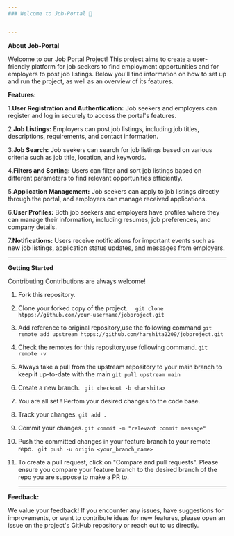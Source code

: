 ```yaml
---
### Welcome to Job-Portal 🚀 


---
```

**About Job-Portal** 

Welcome to our Job Portal Project! This project aims to create a user-friendly platform for job seekers to find employment opportunities and for employers to post job listings. Below you'll find information on how to set up and run the project, as well as an overview of its features.

**Features:**

   1.**User Registration and Authentication:** Job seekers and employers can register and log in securely to access the portal's features.

   2.**Job Listings:** Employers can post job listings, including job titles, descriptions, requirements, and contact information.

   3.**Job Search:** Job seekers can search for job listings based on various criteria such as job title, location, and keywords.

   4.**Filters and Sorting:** Users can filter and sort job listings based on different parameters to find relevant opportunities efficiently.
 
   5.**Application Management:** Job seekers can apply to job listings directly through the portal, and employers can manage received applications.

   6.**User Profiles:** Both job seekers and employers have profiles where they can manage their information, including resumes, job preferences, and company details.

   7.**Notifications:** Users receive notifications for important events such as new job listings, application status updates, and messages from employers.
***
**Getting Started**

Contributing Contributions are always welcome!

 1. Fork this repository.
 2. Clone your forked copy of the project.
```  git clone  htpps://github.com/your-username/jobproject.git```
 3. Add reference to original repository,use the following command
 ``` git remote add upstream htpps://github.com/harshita2209/jobproject.git ```
 4. Check the remotes for this repository,use following command. 
   ```git remote -v```
 
 5. Always take a pull from the upstream repository to your main branch
           to keep it up-to-date with the main
           ```git pull upstream main```
 6. Create a new branch.
 ``` git checkout -b <harshita>```
 
 7. You are all set ! Perfom your desired changes to the code base.
 8. Track your changes. 
 ```git add .```
 9. Commit your changes. 
  ```git commit -m "relevant commit message"```
 10. Push the committed changes in your feature branch to your remote
     repo.
     ``` git push -u origin <your_branch_name>```
 11. To create a pull request, click on "Compare and pull requests".
     Please ensure you compare your feature branch to the desired branch
     of the repo you are suppose to make a PR to.
     ***
     
**Feedback:**

We value your feedback! If you encounter any issues, have suggestions for improvements, or want to contribute ideas for new features, please open an issue on the project's GitHub repository or reach out to us directly.

